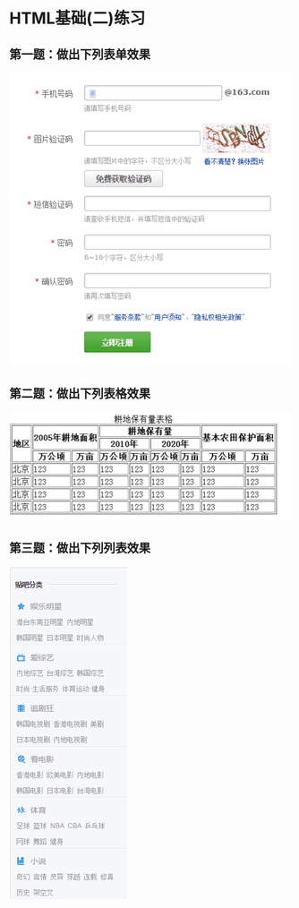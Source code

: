 # HTML基础(二)练习

## 第一题：做出下列表单效果

![表单](./src/表单.png)

## 第二题：做出下列表格效果

![表格](./src/表格.png)

## 第三题：做出下列列表效果

![列表](./src/列表布局.png)